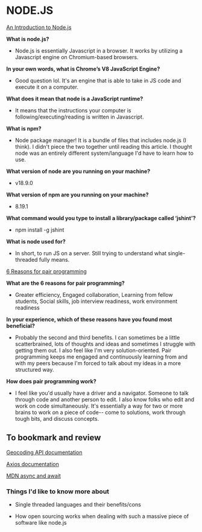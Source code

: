 # NODE.JS

[An Introduction to Node.js](https://www.sitepoint.com/an-introduction-to-node-js)

**What is node.js?**

- Node.js is essentially Javascript in a browser. It works by utilizing a Javascript engine on Chromium-based browsers.

**In your own words, what is Chrome’s V8 JavaScript Engine?**

- Good question lol. It's an engine that is able to take in JS code and execute it on a computer. 

**What does it mean that node is a JavaScript runtime?**

- It means that the instructions your computer is following/executing/reading is written in Javascript. 

**What is npm?**

- Node package manager! It is a bundle of files that includes node.js (I think). I didn't piece the two together until reading this article. I thought node was an entirely different system/language I'd have to learn how to use.

**What version of node are you running on your machine?**

- v18.9.0

**What version of npm are you running on your machine?**

- 8.19.1

**What command would you type to install a library/package called ‘jshint’?**

- npm install -g jshint

**What is node used for?**

- In short, to run JS on a server. Still trying to understand what single-threaded fully means.

[6 Reasons for pair programming](https://www.codefellows.org/blog/6-reasons-for-pair-programming/)

**What are the 6 reasons for pair programming?**

- Greater efficiency, Engaged collaboration, Learning from fellow students, Social skills, job interview readiness, work environment readiness

**In your experience, which of these reasons have you found most beneficial?**

- Probably the second and third benefits. I can sometimes be a little scatterbrained, lots of thoughts and ideas and sometimes I struggle with getting them out. I also feel like I'm very solution-oriented. Pair programming keeps me engaged and continuously learning from and with my peers because I'm forced to talk about my ideas in a more structured way.

**How does pair programming work?**

- I feel like you'd usually have a driver and a navigator. Someone to talk through code and another person to edit. I also know folks who edit and work on code simultaneously. It's essentially a way for two or more brains to work on a piece of code-- come to solutions, work through tough bits, and discuss concepts.

## To bookmark and review

[Geocoding API documentation](https://locationiq.com/)

[Axios documentation](https://www.npmjs.com/package/axios)

[MDN async and await](https://developer.mozilla.org/en-US/docs/Learn/JavaScript/Asynchronous/Async_await)

### Things I'd like to know more about

- Single threaded languages and their benefits/cons

- How open sourcing works when dealing with such a massive piece of software like node.js
